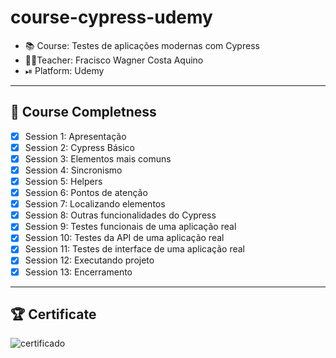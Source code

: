 # course-cypress-udemy

- 📚 Course: Testes de aplicações modernas com Cypress
- 👨‍🏫Teacher: Fracisco Wagner Costa Aquino
- ⏯ Platform: Udemy

---

## 🐾 Course Completness

- [X] Session 1: Apresentação
- [X] Session 2: Cypress Básico
- [X] Session 3: Elementos mais comuns
- [X] Session 4: Sincronismo
- [X] Session 5: Helpers
- [X] Session 6: Pontos de atenção
- [X] Session 7: Localizando elementos
- [X] Session 8: Outras funcionalidades do Cypress
- [X] Session 9: Testes funcionais de uma aplicação real
- [X] Session 10: Testes da API de uma aplicação real
- [X] Session 11: Testes de interface de uma aplicação real
- [X] Session 12: Executando projeto
- [X] Session 13: Encerramento

---

## 🏆 Certificate

![certificado](https://lh3.googleusercontent.com/pw/ACtC-3fgU-fx4FkCn5z25iaNrCDLCVFh9ekjnH6TtapPvIEzgblv1bMyOTgkow7JTwQs5g-lSi2udCQkxOdH9hqowTgA4XtycRUO1AwZ0I2zO7f7TIDKqjz809VNmF5sZfjndTjCp4nigqKzY2PIZ6f24fc=w1214-h903-no?authuser=0)
